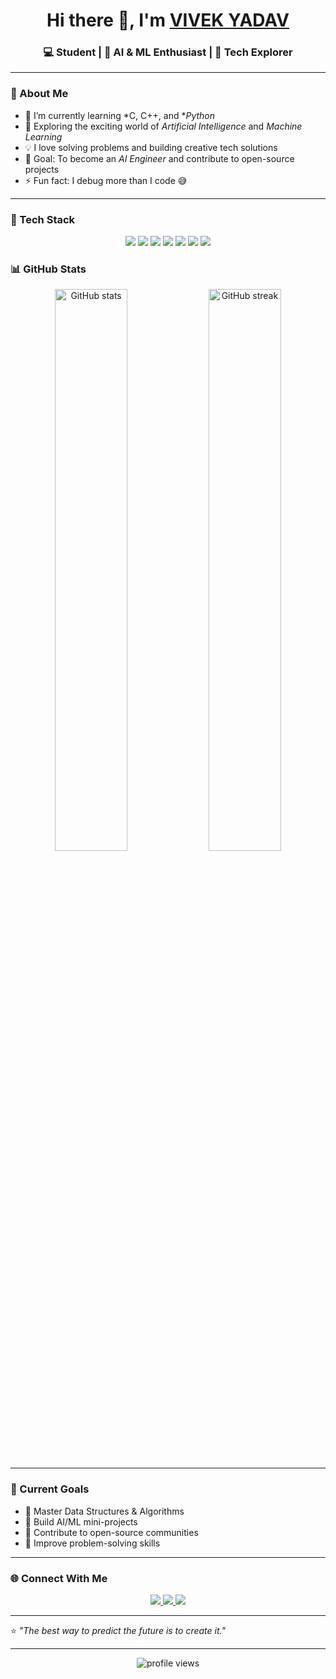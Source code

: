 <h1 align="center">Hi there 👋, I'm <a href="#">VIVEK YADAV </a></h1>
<h3 align="center">💻 Student | 🤖 AI & ML Enthusiast | 🚀 Tech Explorer</h3>

---

### 🧠 About Me  
- 🌱 I’m currently learning *C, C++, and **Python*  
- 🤖 Exploring the exciting world of *Artificial Intelligence* and *Machine Learning*  
- 💡 I love solving problems and building creative tech solutions  
- 🎯 Goal: To become an *AI Engineer* and contribute to open-source projects  
- ⚡ Fun fact: I debug more than I code 😅  

---
### 🧩 Tech Stack  
<p align="center">
  <img src="https://img.shields.io/badge/C-00599C?style=for-the-badge&logo=c&logoColor=white"/>
  <img src="https://img.shields.io/badge/C++-00599C?style=for-the-badge&logo=cplusplus&logoColor=white"/>
  <img src="https://img.shields.io/badge/Python-3776AB?style=for-the-badge&logo=python&logoColor=yellow"/>
  <img src="https://img.shields.io/badge/Machine%20Learning-FF6F00?style=for-the-badge&logo=tensorflow&logoColor=white"/>
  <img src="https://img.shields.io/badge/Artificial%20Intelligence-000000?style=for-the-badge&logo=OpenAI&logoColor=white"/>
  <img src="https://img.shields.io/badge/GitHub-181717?style=for-the-badge&logo=github&logoColor=white"/>
  <img src="https://img.shields.io/badge/VS%20Code-0078D4?style=for-the-badge&logo=visualstudiocode&logoColor=white"/>
</p>

### 📊 GitHub Stats  
<p align="center">
  <img src="https://github-readme-stats.vercel.app/api?username=ervivek6393-dotcom&show_icons=true&theme=tokyonight" alt="GitHub stats" width="48%"/>
  <img src="https://github-readme-streak-stats.herokuapp.com/?user=ervivek6393-dotcom&theme=tokyonight" alt="GitHub streak" width="48%"/>
</p>

---

### 🚀 Current Goals  
- 🔹 Master Data Structures & Algorithms  
- 🔹 Build AI/ML mini-projects  
- 🔹 Contribute to open-source communities  
- 🔹 Improve problem-solving skills  

---
### 🌐 Connect With Me  
<p align="center">
  <a href="https://www.linkedin.com/in/vivek-yadav-800b1b2a1/" target="_blank">
    <img src="https://img.shields.io/badge/LinkedIn-blue?style=for-the-badge&logo=linkedin&logoColor=white"/>
  </a>
  <a href="mailto:ervivek6393@gmail.com" target="_blank">
    <img src="https://img.shields.io/badge/Email-D14836?style=for-the-badge&logo=gmail&logoColor=white"/>
  </a>
  <a href="https://github.com/ervivek6393-dotcom" target="_blank">
    <img src="https://img.shields.io/badge/GitHub-181717?style=for-the-badge&logo=github&logoColor=white"/>
  </a>
</p>

---
⭐ *"The best way to predict the future is to create it."*

---

<p align="center">
  <img src="https://komarev.com/ghpvc/?username=ervivek6393-dotcom&label=Profile%20Views&color=blue&style=flat" alt="profile views"/>
</p>
